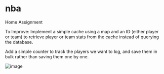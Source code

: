 # nba
 Home Assignment


To Improve:
Implement a simple cache using a map and an ID (either player or team) to retrieve player or team stats from the cache instead of querying the database.

Add a simple counter to track the players we want to log, and save them in bulk rather than saving them one by one.



![image](https://github.com/user-attachments/assets/49e7a75b-56d7-4a53-8cbe-7bdea2d00ded)
